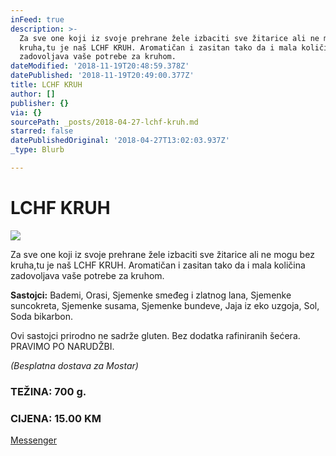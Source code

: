 ```yaml
---
inFeed: true
description: >-
  Za sve one koji iz svoje prehrane žele izbaciti sve žitarice ali ne mogu bez
  kruha,tu je naš LCHF KRUH. Aromatičan i zasitan tako da i mala količina
  zadovoljava vaše potrebe za kruhom.
dateModified: '2018-11-19T20:48:59.378Z'
datePublished: '2018-11-19T20:49:00.377Z'
title: LCHF KRUH
author: []
publisher: {}
via: {}
sourcePath: _posts/2018-04-27-lchf-kruh.md
starred: false
datePublishedOriginal: '2018-04-27T13:02:03.937Z'
_type: Blurb

---
```

# LCHF KRUH
![](https://the-grid-user-content.s3-us-west-2.amazonaws.com/6feccb4f-431c-4609-90df-8ba3eaabd0a0.jpg)

Za sve one koji iz svoje prehrane žele izbaciti sve žitarice ali ne mogu bez kruha,tu je naš LCHF KRUH. Aromatičan i zasitan tako da i mala količina zadovoljava vaše potrebe za kruhom.

**Sastojci:** Bademi, Orasi, Sjemenke smeđeg i zlatnog lana, Sjemenke suncokreta, Sjemenke susama, Sjemenke bundeve, Jaja iz eko uzgoja, Sol, Soda bikarbon.

Ovi sastojci prirodno ne sadrže gluten. Bez dodatka rafiniranih šećera. PRAVIMO PO NARUDŽBI.

_(Besplatna dostava za Mostar)_

### TEŽINA: 700 g.

### CIJENA: 15.00 KM
[Messenger][0]

[0]: https://www.messenger.com/t/greenday.kolaci.peciva